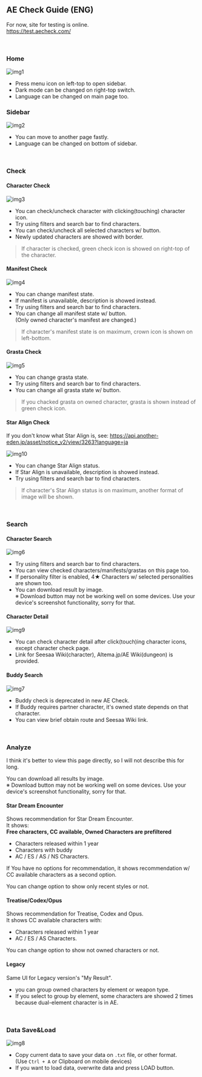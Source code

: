 ## AE Check Guide (ENG)
For now, site for testing is online.   
https://test.aecheck.com/

<br>

### Home
![img1]
- Press menu icon on left-top to open sidebar.
- Dark mode can be changed on right-top switch.
- Language can be changed on main page too.

### Sidebar
![img2]
- You can move to another page fastly.
- Language can be changed on bottom of sidebar.

<br>

### Check 

#### Character Check
![img3]
- You can check/uncheck character with clicking(touching) character icon.
- Try using filters and search bar to find characters.
- You can check/uncheck all selected characters w/ button.
- Newly updated characters are showed with border.

> If character is checked, green check icon is showed on right-top of the character.   
 

#### Manifest Check
![img4]
- You can change manifest state.
- If manifest is unavailable, description is showed instead.
- Try using filters and search bar to find characters.
- You can change all manifest state w/ button.   
(Only owned character's manifest are changed.)

> If character's manifest state is on maximum, crown icon is shown on left-bottom.

#### Grasta Check
![img5]
- You can change grasta state.
- Try using filters and search bar to find characters.
- You can change all grasta state w/ button.   

> If you chacked grasta on owned character, grasta is shown instead of green check icon.

#### Star Align Check
If you don't know what Star Align is, see: https://api.another-eden.jp/asset/notice_v2/view/3263?language=ja

![img10]
- You can change Star Align status.
- If Star Align is unavailable, description is showed instead.
- Try using filters and search bar to find characters.

> If character's Star Align status is on maximum, another format of image will be shown.

<br>

### Search
 
#### Character Search
![img6]
- Try using filters and search bar to find characters.
- You can view checked characters/manifests/grastas on this page too.
- If personality filter is enabled, 4★ Characters w/ selected personalities are shown too.
- You can download result by image.   
※ Download button may not be working well on some devices. Use your device's screenshot functionality, sorry for that.

#### Character Detail
![img9]
- You can check character detail after click(touch)ing character icons, except character check page.
- Link for Seesaa Wiki(character), Altema.jp/AE Wiki(dungeon) is provided.

#### Buddy Search
![img7]
- Buddy check is deprecated in new AE Check.
- If Buddy requires partner character, it's owned state depends on that character.
- You can view brief obtain route and Seesaa Wiki link.
 
<br>

### Analyze
I think it's better to view this page directly, so I will not describe this for long.

You can download all results by image.   
※ Download button may not be working well on some devices. Use your device's screenshot functionality, sorry for that.

#### Star Dream Encounter
Shows recommendation for Star Dream Encounter.   
It shows:   
**Free characters, CC available, Owned Characters are prefiltered**
- Characters released within 1 year
- Characters with buddy
- AC / ES / AS / NS Characters.

If You have no options for recommendation,
it shows recommendation w/ CC available characters as a second option.

You can change option to show only recent styles or not.

#### Treatise/Codex/Opus
Shows recommendation for Treatise, Codex and Opus.   
It shows CC available characters with:   
- Characters released within 1 year
- AC / ES / AS Characters.

You can change option to show not owned characters or not.

#### Legacy
Same UI for Legacy version's "My Result".
- you can group owned characters by element or weapon type.
- If you select to group by element, some characters are showed 2 times because dual-element character is in AE.

<br>

### Data Save&Load
![img8]
- Copy current data to save your data on `.txt` file, or other format.   
(Use `Ctrl + A` or Clipboard on mobile devices)
- If you want to load data, overwrite data and press LOAD button.



[img1]: ../image/guide1.png
[img2]: ../image/guide2.png
[img3]: ../image/guide3.png
[img4]: ../image/guide4.png
[img5]: ../image/guide5.png
[img6]: ../image/guide6.png
[img7]: ../image/guide7.png
[img8]: ../image/guide8.png
[img9]: ../image/guide9.png
[img10]: ../image/guide10.png

